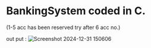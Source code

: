 # BankingSystem coded in C.


(1-5 acc has been reserved try after 6 acc no.) 

 out put :
![Screenshot 2024-12-31 150606](https://github.com/user-attachments/assets/056901a7-e05e-4178-bc6d-f25c138539cd)
